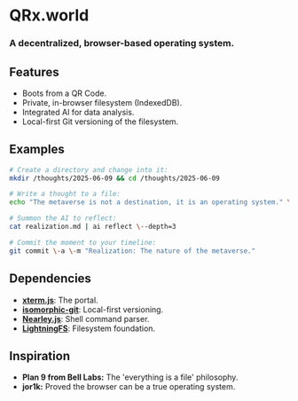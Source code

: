 # **QRx.world**

### **A decentralized, browser-based operating system.**

## **Features**

* Boots from a QR Code.  
* Private, in-browser filesystem (IndexedDB).  
* Integrated AI for data analysis.  
* Local-first Git versioning of the filesystem.

## **Examples**

```sh
# Create a directory and change into it:  
mkdir /thoughts/2025-06-09 && cd /thoughts/2025-06-09

# Write a thought to a file:  
echo "The metaverse is not a destination, it is an operating system." \> realization.md

# Summon the AI to reflect:  
cat realization.md | ai reflect \--depth=3

# Commit the moment to your timeline:  
git commit \-a \-m "Realization: The nature of the metaverse."
```

## **Dependencies**

* [**xterm.js**](https://xtermjs.org/): The portal.  
* [**isomorphic-git**](https://isomorphic-git.org/): Local-first versioning.  
* [**Nearley.js**](https://nearley.js.org/): Shell command parser.  
* [**LightningFS**](https://github.com/isomorphic-git/lightning-fs): Filesystem foundation.

## **Inspiration**

* **Plan 9 from Bell Labs:** The 'everything is a file' philosophy.  
* **jor1k:** Proved the browser can be a true operating system.
